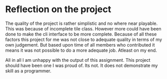Reflection on the project
=========================
The quality of the project is rather simplistic and no where near playable.
This was because of incomplete tile class. However more could have been done
to make the cli interface to be more complete. Because of all these factors
this project for me was not close to adequate quality in terms of my own
judgement. But based upon time of all members who contributed it means it was
not possible to do a more adequate job. Atleast on my end.

All in all I am unhappy with the output of this assignment. This project should
have been one I was proud of. Its not. It does not demonstrate my skill as a
programmer.